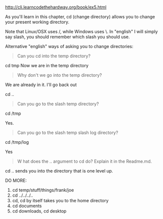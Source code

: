 http://cli.learncodethehardway.org/book/ex5.html

As you'll learn in this chapter, cd (change directory) allows you to change your present working directory.

Note that Linux/OSX uses /, while Windows uses \\.  In "english" I will simply say slash, you should remember which slash you should use.

Alternative "english" ways of asking you to change directories:

> Can you cd into the temp directory?

cd tmp
Now we are in the temp directory 


> Why don't we go into the temp directory?

We are already in it. 
I'll go back out

cd ..


> Can you go to the slash temp directory?

cd /tmp

 Yes. 
 
> Can you go to the slash temp slash log directory?

cd /tmp/log

Yes

>W hat does the .. argument to cd do?  Explain it in the Readme.md.
 
cd .. sends you into the directory that is one level up. 



DO MORE:

1. cd temp/stuff/things/frank/joe
2. cd ../../../..
3. cd, cd by itself takes you to the home directory 
4. cd documents
5. cd downloads, cd desktop
 


